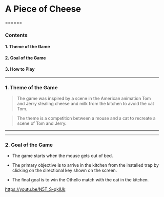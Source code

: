 # A Piece of Cheese

======

### Contents

#### 1. Theme of the Game

#### 2. Goal of the Game

#### 3. How to Play


----
### 1. Theme of the Game

> The game was inspired by a scene in the American animation Tom and Jerry stealing cheese and milk from the kitchen to avoid the cat Tom.

> The theme is a competition between a mouse and a cat to recreate a scene of Tom and Jerry.
----
----



### 2. Goal of the Game

* The game starts when the mouse gets out of bed.

* The primary objective is to arrive in the kitchen from the installed trap by clicking on the directional key shown on the screen.

* The final goal is to win the Othello match with the cat in the kitchen.

https://youtu.be/N5T_S-qkIUk
